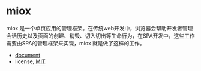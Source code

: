 # miox

miox 是一个单页应用的管理框架。在传统web开发中，浏览器会帮助开发者管理会话历史以及页面的创建、销毁、切入切出等生命行为，在SPA开发中，这些工作需要由SPA的管理框架来实现，miox 就是做了这样的工作。

- [document](TODO)
- license, [MIT](https://opensource.org/licenses/MIT)
